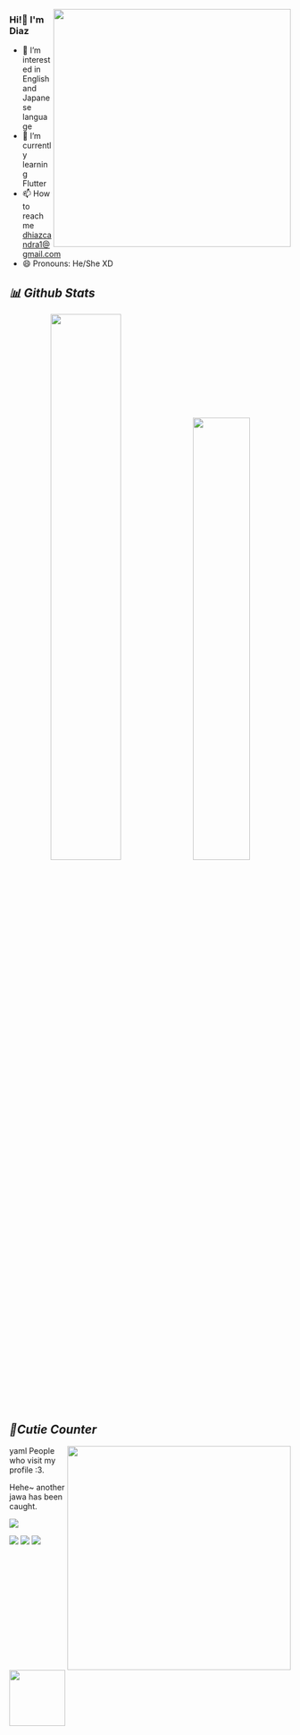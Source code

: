 <div align="center">

</div>


<a href="https://discord.com/users/861959239169474582"><img align="right" width="425" src="https://lanyard.kyrie25.me/api/861959239169474582?imgStyle=square&gradient=e9d6d5-e9d6d5-f3b1b4-ffffff&bg=0d1117"></a>


### Hi!👋 I'm Diaz
- 👀 I’m interested in English and Japanese language
- 🌱 I’m currently learning Flutter
- 📫 How to reach me dhiazcandra1@gmail.com
- 😄 Pronouns: He/She XD

## *📊 Github Stats*

<p align="center"><img width="50%" src="https://github-readme-stats.vercel.app/api?username=Dvaranouz&show_icons=true&count_private=true&theme=react&hide_border=true&bg_color=0D1117"/> <img width="45%" src="https://github-readme-stats.vercel.app/api/top-langs/?username=Dvaranouz&show_icons=true&count_private=true&theme=react&hide_border=true&bg_color=0D1117&layout=compact"/>
</p>

## *🧋Cutie Counter*

<a href="https://discord.com/users/738748102311280681"><img align="right" width=400 src="https://moe-counter.glitch.me/get/@miyagawamizu?theme=rule34"></a>
<a href="https://github.com/Dvaranouz"><img align="left" width="100" src="https://cdn.discordapp.com/attachments/1077108830862839848/1130676248843137035/105634085_p12.png"></a>

yaml
People who visit my profile :3.

Hehe~ another jawa has been caught.


[![](https://github-profile-trophy.vercel.app/?username=Dvaranouz)](https://github.com/Dvaranouz/github-profile-trophy)


[![](https://img.shields.io/github/followers/Dvaranouz?label=Followers&style=social)](https://github.com/Dvaranouz)
[![](https://img.shields.io/badge/Discord-7289DA?logo=discord&logoColor=white)](https://discord.com/users/861959239169474582)
[![](https://img.shields.io/badge/Steam-1a6a98?logo=steam&logoColor=white)](https://steamcommunity.com/id/Dvaranuz)

